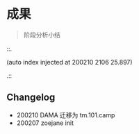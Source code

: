 # 成果
> 阶段分析小结

::.



(auto index injected at 200210 2106 25.897) 

.::



## Changelog

- 200210 DAMA 迁移为 tm.101.camp
- 200207 zoejane init
